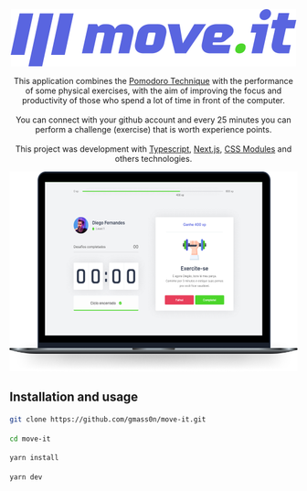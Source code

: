 <p align="center">
  <a href="https://github.com/gmass0n/move-it">
  <img src="./.github/logo.svg" alt="Move.it">
</a>
<p align="center">
  This application combines the <a href="https://en.wikipedia.org/wiki/Pomodoro_Technique" target="_blank">Pomodoro Technique</a> with the performance of some physical exercises, with the aim of improving the focus and productivity of those who spend a lot of time in front of the computer.
<br />
<br />
  You can connect with your github account and every 25 minutes you can perform a challenge (exercise) that is worth experience points.
<br />
<br />
  This project was development with <a href="https://www.typescriptlang.org/" target="_blank">Typescript</a>, <a href="https://nextjs.org/" target="_blank">Next.js</a>, <a href="https://github.com/css-modules/css-modules" target="_blank">CSS Modules</a> and others technologies.
<br />
<p align="center">
  <a href="https://github.com/gmass0n/move-it">
    <img src="./.github/preview.png" alt="Preview" height="350">
  </a>
</p>  

## Installation and usage

```bash
git clone https://github.com/gmass0n/move-it.git

cd move-it

yarn install

yarn dev
```
